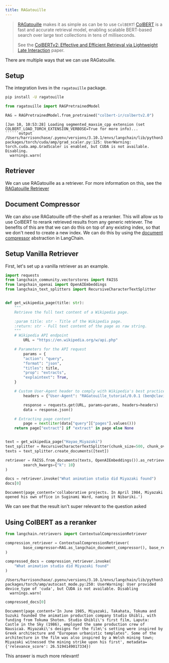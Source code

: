 ```yaml
---
title: RAGatouille
---
```


>[RAGatouille](https://github.com/bclavie/RAGatouille) makes it as simple as can be to use `ColBERT`! [ColBERT](https://github.com/stanford-futuredata/ColBERT) is a fast and accurate retrieval model, enabling scalable BERT-based search over large text collections in tens of milliseconds.
>
>See the [ColBERTv2: Effective and Efficient Retrieval via Lightweight Late Interaction](https://arxiv.org/abs/2112.01488) paper.

There are multiple ways that we can use RAGatouille.


## Setup

The integration lives in the `ragatouille` package.

```bash
pip install -U ragatouille
```


```python
from ragatouille import RAGPretrainedModel

RAG = RAGPretrainedModel.from_pretrained("colbert-ir/colbertv2.0")
```
```output
[Jan 10, 10:53:28] Loading segmented_maxsim_cpp extension (set COLBERT_LOAD_TORCH_EXTENSION_VERBOSE=True for more info)...
``````output
/Users/harrisonchase/.pyenv/versions/3.10.1/envs/langchain/lib/python3.10/site-packages/torch/cuda/amp/grad_scaler.py:125: UserWarning: torch.cuda.amp.GradScaler is enabled, but CUDA is not available.  Disabling.
  warnings.warn(
```
## Retriever

We can use RAGatouille as a retriever. For more information on this, see the [RAGatouille Retriever](/oss/integrations/retrievers/ragatouille)

## Document Compressor

We can also use RAGatouille off-the-shelf as a reranker. This will allow us to use ColBERT to rerank retrieved results from any generic retriever. The benefits of this are that we can do this on top of any existing index, so that we don't need to create a new index. We can do this by using the [document compressor](/oss/how-to/contextual_compression) abstraction in LangChain.

## Setup Vanilla Retriever

First, let's set up a vanilla retriever as an example.


```python
import requests
from langchain_community.vectorstores import FAISS
from langchain_openai import OpenAIEmbeddings
from langchain_text_splitters import RecursiveCharacterTextSplitter


def get_wikipedia_page(title: str):
    """
    Retrieve the full text content of a Wikipedia page.

    :param title: str - Title of the Wikipedia page.
    :return: str - Full text content of the page as raw string.
    """
    # Wikipedia API endpoint
        URL = "https://en.wikipedia.org/w/api.php"

    # Parameters for the API request
        params = {
        "action": "query",
        "format": "json",
        "titles": title,
        "prop": "extracts",
        "explaintext": True,
    }

    # Custom User-Agent header to comply with Wikipedia's best practices
        headers = {"User-Agent": "RAGatouille_tutorial/0.0.1 (ben@clavie.eu)"}

        response = requests.get(URL, params=params, headers=headers)
        data = response.json()

    # Extracting page content
        page = next(iter(data["query"]["pages"].values()))
    return page["extract"] if "extract" in page else None


text = get_wikipedia_page("Hayao_Miyazaki")
text_splitter = RecursiveCharacterTextSplitter(chunk_size=500, chunk_overlap=0)
texts = text_splitter.create_documents([text])
```


```python
retriever = FAISS.from_documents(texts, OpenAIEmbeddings()).as_retriever(
        search_kwargs={"k": 10}
)
```


```python
docs = retriever.invoke("What animation studio did Miyazaki found")
docs[0]
```



```output
Document(page_content='collaborative projects. In April 1984, Miyazaki opened his own office in Suginami Ward, naming it Nibariki.')
```


We can see that the result isn't super relevant to the question asked

## Using ColBERT as a reranker


```python
from langchain.retrievers import ContextualCompressionRetriever

compression_retriever = ContextualCompressionRetriever(
        base_compressor=RAG.as_langchain_document_compressor(), base_retriever=retriever
)

compressed_docs = compression_retriever.invoke(
    "What animation studio did Miyazaki found"
)
```
```output
/Users/harrisonchase/.pyenv/versions/3.10.1/envs/langchain/lib/python3.10/site-packages/torch/amp/autocast_mode.py:250: UserWarning: User provided device_type of 'cuda', but CUDA is not available. Disabling
  warnings.warn(
```

```python
compressed_docs[0]
```



```output
Document(page_content='In June 1985, Miyazaki, Takahata, Tokuma and Suzuki founded the animation production company Studio Ghibli, with funding from Tokuma Shoten. Studio Ghibli\'s first film, Laputa: Castle in the Sky (1986), employed the same production crew of Nausicaä. Miyazaki\'s designs for the film\'s setting were inspired by Greek architecture and "European urbanistic templates". Some of the architecture in the film was also inspired by a Welsh mining town; Miyazaki witnessed the mining strike upon his first', metadata={'relevance_score': 26.5194149017334})
```


This answer is much more relevant!


```python

```

